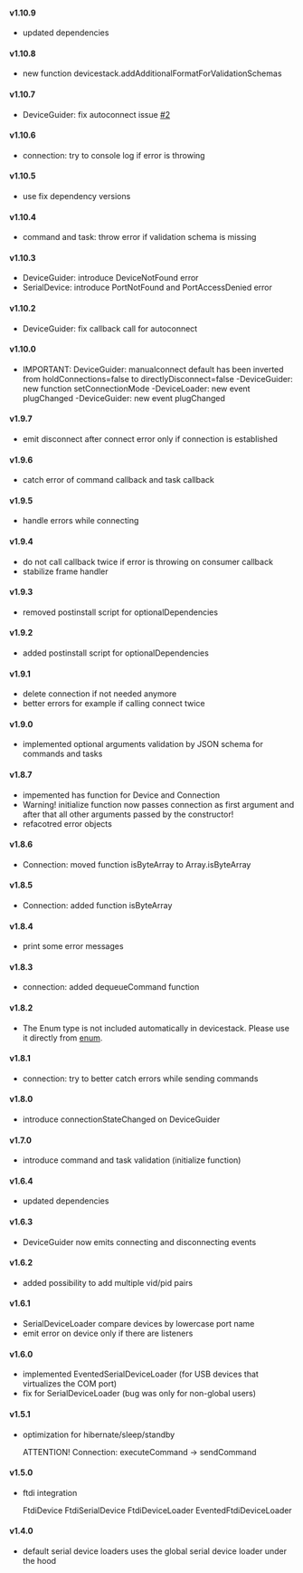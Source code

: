 #### v1.10.9
- updated dependencies

#### v1.10.8
- new function devicestack.addAdditionalFormatForValidationSchemas

#### v1.10.7
- DeviceGuider: fix autoconnect issue [#2](https://github.com/adrai/devicestack/issues/2)

#### v1.10.6
- connection: try to console log if error is throwing

#### v1.10.5
- use fix dependency versions

#### v1.10.4
- command and task: throw error if validation schema is missing

#### v1.10.3
- DeviceGuider: introduce DeviceNotFound error
- SerialDevice: introduce PortNotFound and PortAccessDenied error

#### v1.10.2
- DeviceGuider: fix callback call for autoconnect

#### v1.10.0
- IMPORTANT: DeviceGuider: manualconnect default has been inverted from holdConnections=false to directlyDisconnect=false
-DeviceGuider: new function setConnectionMode
-DeviceLoader: new event plugChanged
-DeviceGuider: new event plugChanged

#### v1.9.7
- emit disconnect after connect error only if connection is established

#### v1.9.6
- catch error of command callback and task callback

#### v1.9.5
- handle errors while connecting

#### v1.9.4
- do not call callback twice if error is throwing on consumer callback
- stabilize frame handler

#### v1.9.3
- removed postinstall script for optionalDependencies

#### v1.9.2
- added postinstall script for optionalDependencies

#### v1.9.1
- delete connection if not needed anymore
- better errors for example if calling connect twice

#### v1.9.0
- implemented optional arguments validation by JSON schema for commands and tasks

#### v1.8.7
- impemented has function for Device and Connection
- Warning! initialize function now passes connection as first argument and after that all other arguments passed by the constructor!
- refacotred error objects

#### v1.8.6
- Connection: moved function isByteArray to Array.isByteArray

#### v1.8.5
- Connection: added function isByteArray

#### v1.8.4
- print some error messages

#### v1.8.3
- connection: added dequeueCommand function

#### v1.8.2
- The Enum type is not included automatically in devicestack. Please use it directly from [enum](https://github.com/adrai/enum).

#### v1.8.1
- connection: try to better catch errors while sending commands

#### v1.8.0
- introduce connectionStateChanged on DeviceGuider

#### v1.7.0
- introduce command and task validation (initialize function)

#### v1.6.4
- updated dependencies

#### v1.6.3
- DeviceGuider now emits connecting and disconnecting events

#### v1.6.2
- added possibility to add multiple vid/pid pairs

#### v1.6.1
- SerialDeviceLoader compare devices by lowercase port name
- emit error on device only if there are listeners

#### v1.6.0
- implemented EventedSerialDeviceLoader (for USB devices that virtualizes the COM port)
- fix for SerialDeviceLoader (bug was only for non-global users)

#### v1.5.1
- optimization for hibernate/sleep/standby

  ATTENTION! Connection: executeCommand -> sendCommand

#### v1.5.0
- ftdi integration

  FtdiDevice
  FtdiSerialDevice
  FtdiDeviceLoader
  EventedFtdiDeviceLoader

#### v1.4.0
- default serial device loaders uses the global serial device loader under the hood